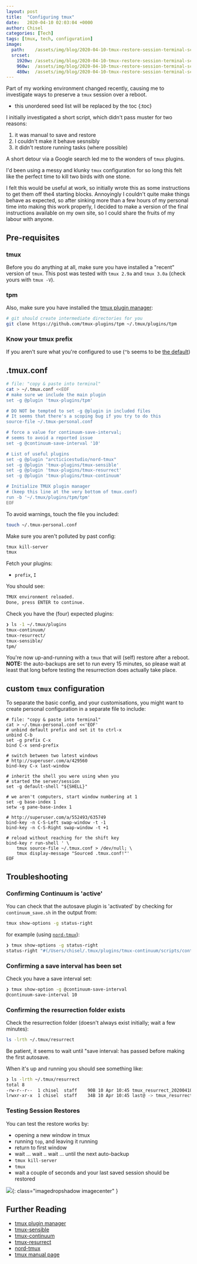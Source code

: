 ```yaml
---
layout: post
title:  "Configuring tmux"
date:   2020-04-10 02:03:04 +0000
author: Chisel
categories: [Tech]
tags: [tmux, tech, configuration]
image:
  path:    /assets/img/blog/2020-04-10-tmux-restore-session-terminal-screengrab.png
  srcset:
    1920w: /assets/img/blog/2020-04-10-tmux-restore-session-terminal-screengrab.png
    960w:  /assets/img/blog/2020-04-10-tmux-restore-session-terminal-screengrab@0,5x.png
    480w:  /assets/img/blog/2020-04-10-tmux-restore-session-terminal-screengrab@0,25x.png
---
```


Part of my working environment changed recently, causing me to investigate ways
to preserve a `tmux` session over a reboot.

<!--more-->

* this unordered seed list will be replaced by the toc
{:toc}

I initially investigated a short script, which didn't pass muster for two
reasons:

1. it was manual to save and restore
2. I couldn't make it behave sesnsibly
3. it didn't restore running tasks (where possible)

A short detour via a Google search led me to the wonders of `tmux` plugins.

I'd been using a messy and klunky `tmux` configuration for so long this felt
like the perfect time to kill two birds with one stone.

I felt this would be useful at work, so initially wrote this as some
instructions to get them off the4 starting blocks. Annoyingly I couldn't quite
make things behave as expected, so after sinking more than a few hours of my
personal time into making this work properly, I decided to make a version of
the final instructions available on my own site, so I could share the fruits
of my labour with anyone.

## Pre-requisites

### tmux

Before you do anything at all, make sure you have installed a "recent" version of `tmux`.
This post was tested with `tmux 2.9a` and `tmux 3.0a` (check yours with
`tmux -V`).

### tpm

Also, make sure you have installed the [tmux plugin manager](https://github.com/tmux-plugins/tpm):

~~~sh
# git should create intermediate directories for you
git clone https://github.com/tmux-plugins/tpm ~/.tmux/plugins/tpm
~~~

### Know your tmux prefix

If you aren't sure what you're configured to use (`^b` seems to be [the default](https://www.google.com/search?q=tmux+default+prefix&oq=tmux+default+prefix))

## .tmux.conf

~~~sh
# file: "copy & paste into terminal"
cat > ~/.tmux.conf <<EOF
# make sure we include the main plugin
set -g @plugin 'tmux-plugins/tpm'

# DO NOT be tempted to set -g @plugin in included files
# It seems that there's a scoping bug if you try to do this
source-file ~/.tmux-personal.conf

# force a value for continuum-save-interval;
# seems to avoid a reported issue
set -g @continuum-save-interval '10'

# List of useful plugins
set -g @plugin "arcticicestudio/nord-tmux"
set -g @plugin 'tmux-plugins/tmux-sensible'
set -g @plugin 'tmux-plugins/tmux-resurrect'
set -g @plugin 'tmux-plugins/tmux-continuum'

# Initialize TMUX plugin manager
# (keep this line at the very bottom of tmux.conf)
run -b '~/.tmux/plugins/tpm/tpm'
EOF
~~~

To avoid warnings, touch the file you included:

~~~sh
touch ~/.tmux-personal.conf
~~~

Make sure you aren't polluted by past config:

~~~sh
tmux kill-server
tmux
~~~

Fetch your plugins:

- `prefix`, `I`

You should see:

~~~sh
TMUX environment reloaded.
Done, press ENTER to continue.
~~~

Check you have the (four) expected plugins:

~~~sh
❯ ls -1 ~/.tmux/plugins
tmux-continuum/
tmux-resurrect/
tmux-sensible/
tpm/
~~~

You're now up-and-running with a `tmux` that will (self) restore after a reboot.
**NOTE:** the auto-backups are set to run every 15 minutes, so please wait at least that long before testing the resurrection does actually take place.

## custom `tmux` configuration

To separate the basic config, and your customisations, you might want to create personal configuration in a separate file to include:

~~~shell
# file: "copy & paste into terminal"
cat > ~/.tmux-personal.conf <<'EOF'
# unbind default prefix and set it to ctrl-x
unbind C-b
set -g prefix C-x
bind C-x send-prefix

# switch between two latest windows
# http://superuser.com/a/429560
bind-key C-x last-window

# inherit the shell you were using when you
# started the server/session
set -g default-shell "${SHELL}"

# we aren't computers, start window numbering at 1
set -g base-index 1
setw -g pane-base-index 1

# http://superuser.com/a/552493/635749
bind-key -n C-S-Left swap-window -t -1
bind-key -n C-S-Right swap-window -t +1

# reload without reaching for the shift key
bind-key r run-shell ' \
    tmux source-file ~/.tmux.conf > /dev/null; \
    tmux display-message "Sourced .tmux.conf!"'
EOF
~~~

## Troubleshooting

### Confirming Continuum is 'active'

You can check that the autosave plugin is 'activated' by checking for `continuum_save.sh` in the output from:

~~~sh
tmux show-options -g status-right
~~~

for example (using [`nord-tmux`](https://github.com/arcticicestudio/nord-tmux)):

~~~sh
❯ tmux show-options -g status-right
status-right "#(/Users/chisel/.tmux/plugins/tmux-continuum/scripts/continuum_save.sh)#{prefix_highlight}#[fg=brightblack,bg=black,nobold,noitalics,nounderscore]#[fg=white,bg=brightblack] %Y-%m-%d #[fg=white,bg=brightblack,nobold,noitalics,nounderscore]#[fg=white,bg=brightblack] %H:%M #[fg=cyan,bg=brightblack,nobold,noitalics,nounderscore]#[fg=black,bg=cyan,bold] #H "
~~~

### Confirming a save interval has been set

Check you have a save interval set:

~~~sh
❯ tmux show-option -g @continuum-save-interval
@continuum-save-interval 10
~~~

### Confirming the resurrection folder exists

Check the resurrection folder (doesn't always exist initially; wait a few minutes):

~~~sh
ls -lrth ~/.tmux/resurrect
~~~

Be patient, it seems to wait until "save interval: has passed before making the first autosave.

When it's up and running you should see something like:

~~~sh
❯ ls -lrth ~/.tmux/resurrect
total 8
-rw-r--r--  1 chisel  staff    90B 10 Apr 10:45 tmux_resurrect_20200410T104505.txt
lrwxr-xr-x  1 chisel  staff    34B 10 Apr 10:45 last@ -> tmux_resurrect_20200410T104505.txt
~~~

### Testing Session Restores

You can test the restore works by:

- opening a new window in tmux
- running `top`, and leaving it running
- return to first window
- wait ... wait .. wait ... until the next auto-backup
- `tmux kill-server`
- `tmux`
- wait a couple of seconds and your last saved session should be restored

![](/assets/img/blog/2020-04-10-tmux-restore-session-terminal-tmux.conf.png){: class="imagedropshadow imagecenter" }


## Further Reading

- [tmux plugin manager](https://github.com/tmux-plugins/tpm)
- [tmux-sensible](https://github.com/tmux-plugins/tmux-sensible)
- [tmux-continuum](https://github.com/tmux-plugins/tmux-continuum)
- [tmux-resurrect](https://github.com/tmux-plugins/tmux-resurrect)
- [nord-tmux](https://github.com/arcticicestudio/nord-tmux)
- [tmux manual page](http://man7.org/linux/man-pages/man1/tmux.1.html)
